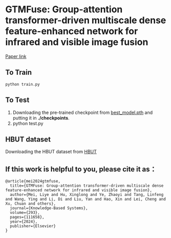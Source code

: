 # GTMFuse: Group-attention transformer-driven multiscale dense feature-enhanced network for infrared and visible image fusion

[Paper link](https://doi.org/10.1016/j.knosys.2024.111658)

## To Train 
 ```
python train.py 
```

## To Test
1. Downloading the pre-trained checkpoint from [best_model.pth](https://pan.baidu.com/s/1KRxEpTCM0t4fPgvPz9iRaQ?pwd=of0u) and putting it in **./checkpoints**.
2. python test.py

## HBUT dataset
Downloading the HBUT dataset from [HBUT](https://pan.baidu.com/s/1AcPukklhBTSL3SOJZC2D2Q?pwd=31ys)

## If this work is helpful to you, please cite it as：
```
@article{mei2024gtmfuse,
  title={GTMFuse: Group-attention transformer-driven multiscale dense feature-enhanced network for infrared and visible image fusion},
  author={Mei, Liye and Hu, Xinglong and Ye, Zhaoyi and Tang, Linfeng and Wang, Ying and Li, Di and Liu, Yan and Hao, Xin and Lei, Cheng and Xu, Chuan and others},
  journal={Knowledge-Based Systems},
  volume={293},
  pages={111658},
  year={2024},
  publisher={Elsevier}
}
```
